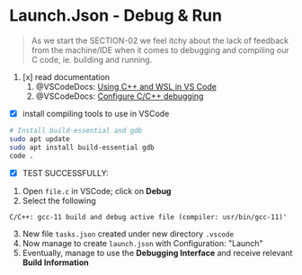 # Launch.Json - Debug & Run

> As we start the SECTION-02 we feel itchy about the lack of feedback from the machine/IDE when it comes to debugging and compiling our C code, ie. building and running.


1. [x] read documentation
   1. @VSCodeDocs: [Using C++ and WSL in VS Code](https://code.visualstudio.com/docs/cpp/config-wsl)
   2. @VSCodeDocs: [Configure C/C++ debugging](https://code.visualstudio.com/docs/cpp/launch-json-reference)

- [x] install compiling tools to use in VSCode

```bash
# Install build-essential and gdb
sudo apt update
sudo apt install build-essential gdb
code .
```

- [X] TEST SUCCESSFULLY:

1. Open `file.c` in VSCode; click on **Debug**
2. Select the following
```markdown
C/C++: gcc-11 build and debug active file (compiler: usr/bin/gcc-11)'
```
3. New file `tasks.json` created under new directory `.vscode`
4. Now manage to create `launch.json` with Configuration: "Launch"
5. Eventually, manage to use the **Debugging Interface** and receive relevant **Build Information**